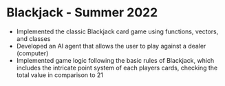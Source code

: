 # Blackjack - Summer 2022
* Implemented the classic Blackjack card game using functions, vectors, and classes
* Developed an AI agent that allows the user to play against a dealer (computer)
* Implemented game logic following the basic rules of Blackjack, which includes the intricate point system of each players cards, checking the total value in comparison to 21
